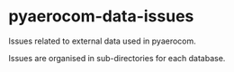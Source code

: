# pyaerocom-data-issues

Issues related to external data used in pyaerocom.

Issues are organised in sub-directories for each database.
